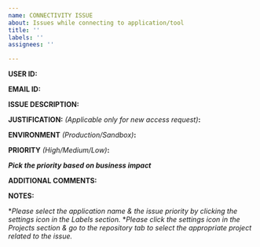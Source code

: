 ```yaml
---
name: CONNECTIVITY ISSUE
about: Issues while connecting to application/tool
title: ''
labels: ''
assignees: ''

---
```


**USER ID:**

**EMAIL ID:**

**ISSUE DESCRIPTION:**

**JUSTIFICATION:** *(Applicable only for new access request)***:**

**ENVIRONMENT** *(Production/Sandbox)***:**

**PRIORITY** *(High/Medium/Low)***:**

***Pick the priority based on business impact***

**ADDITIONAL COMMENTS:**

**NOTES:**

**Please select the application name & the issue priority by clicking the settings icon in the Labels section.*
**Please click the settings icon in the Projects section & go to the repository tab to select the appropriate project related to the issue.*
